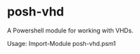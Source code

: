posh-vhd
========

A Powershell module for working with VHDs.

Usage:
    Import-Module posh-vhd.psm1

